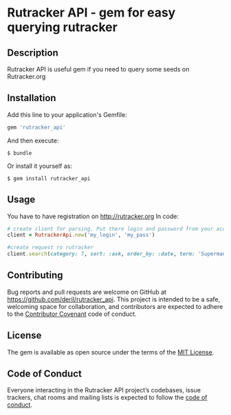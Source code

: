 # Rutracker API - gem for easy querying rutracker

## Description

Rutracker API is useful gem if you need to query some seeds on Rutracker.org

## Installation

Add this line to your application's Gemfile:

```ruby
gem 'rutracker_api'
```

And then execute:

    $ bundle

Or install it yourself as:

    $ gem install rutracker_api
    
## Usage

You have to have registration on http://rutracker.org
In code:

  ```ruby
# create client for parsing. Put there login and password from your account
client = RutrackerApi.new('my_login', 'my_pass')

#create request ro rutracker
client.search(category: 7, sort: :ask, order_by: :date, term: 'Superman')
```

## Contributing

Bug reports and pull requests are welcome on GitHub at https://github.com/deril/rutracker_api. This project is intended to be a safe, welcoming space for collaboration, and contributors are expected to adhere to the [Contributor Covenant](http://contributor-covenant.org) code of conduct.

## License

The gem is available as open source under the terms of the [MIT License](https://opensource.org/licenses/MIT).

## Code of Conduct

Everyone interacting in the Rutracker API project’s codebases, issue trackers, chat rooms and mailing lists is expected to follow the [code of conduct](https://github.com/deril/rutracker_api/blob/master/CODE_OF_CONDUCT.md).
